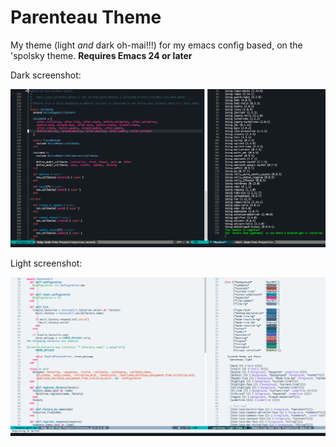 Parenteau Theme
===============

My theme (light _and_ dark oh-mai!!!) for my emacs config based,
on the 'spolsky theme. **Requires Emacs 24 or later**

Dark screenshot:

![screenshot](parenteau-dark-theme.jpg)

Light screenshot:

![screenshot](parenteau-light-theme.jpg)